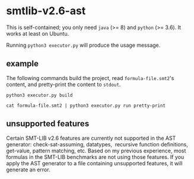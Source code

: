 # smtlib-v2.6-ast

This is self-contained; you only need ```java``` (>= 8) and ```python``` (>= 3.6). It works at least on Ubuntu.

Running ```python3 executor.py``` will produce the usage message.

## example

The following commands build the project, read ```formula-file.smt2```'s content, and pretty-print the content to ```stdout```.

```python3 executor.py build```

```cat formula-file.smt2 | python3 executor.py run pretty-print```

## unsupported features

Certain SMT-LIB v2.6 features are currently not supported in the AST generator: check-sat-assuming, datatypes,  recursive function definitions, get-value, pattern matching, etc. Based on my previous experience, most formulas in the SMT-LIB benchmarks are not using those features. If you apply the AST generator to a file containing unsupported features, it will generate an error.
